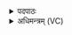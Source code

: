 <details><summary>पदपाठः</summary>

ज्योतिः॑। अ॒सि॒। वि॒श्वरू॑प॒मिति॑ वि॒श्वऽरू॑पम्। विश्वे॑षाम्। दे॒वाना॑म्। स॒मिदिति॑ स॒म्ऽइत्। त्वम्। सो॒म॒। त॒नू॒कृद्भ्य॒ इति॑ तनू॒कृत्ऽभ्यः॑। द्वेषो॑भ्य॒ इति॒ द्वेषः॑ऽभ्यः। अ॒न्यकृ॑तेभ्य इत्य॒न्यऽकृ॑तेभ्यः। उ॒रु। य॒न्ता। अ॒सि॒। वरू॑थम्। स्वाहा॑। जु॒षा॒णः। अ॒प्तुः। आज्य॑स्य। वे॒तु॒। स्वाहा॑। ३५।
</details>

<details><summary>अधिमन्त्रम् (VC)</summary>

- अग्निर्देवता
- मधुच्छन्दा ऋषिः
- अतिजगती
- पञ्चमः
</details>